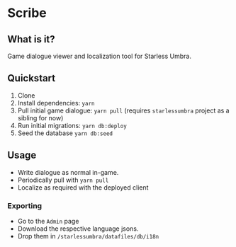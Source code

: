 # Scribe

## What is it?

Game dialogue viewer and localization tool for Starless Umbra.

## Quickstart

1. Clone
2. Install dependencies: `yarn`
3. Pull initial game dialogue: `yarn pull` (requires `starlessumbra` project as a sibling for now)
4. Run initial migrations: `yarn db:deploy`
5. Seed the database `yarn db:seed`

## Usage

- Write dialogue as normal in-game.
- Periodically pull with `yarn pull`
- Localize as required with the deployed client

### Exporting

- Go to the `Admin` page
- Download the respective language jsons.
- Drop them in `/starlessumbra/datafiles/db/i18n`
